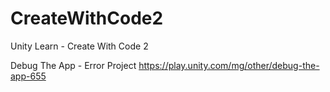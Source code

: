 # CreateWithCode2
 Unity Learn - Create With Code 2

Debug The App - Error Project
https://play.unity.com/mg/other/debug-the-app-655
